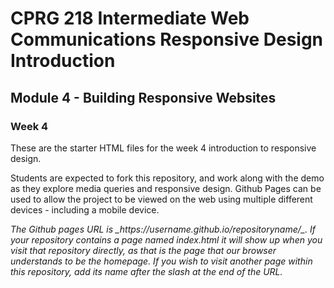 # CPRG 218 Intermediate Web Communications Responsive Design Introduction
## Module 4 - Building Responsive Websites
### Week 4
These are the starter HTML files for the week 4 introduction to responsive design.

Students are expected to fork this repository, and work along with the demo as they explore media queries and responsive design. Github Pages can be used to allow the project to be viewed on the web using multiple different devices - including a mobile device.

**The Github pages URL is _https://username*.github.io/*repositoryname/_. If your repository contains a page named _index.html_ it will show up when you visit that repository directly, as that is the page that our browser understands to be the homepage. If you wish to visit another page within this repository, add its name after the slash at the end of the URL.**